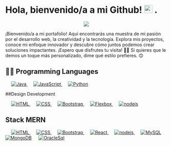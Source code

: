 <h1>Hola, bienvenido/a a mi Github! <img src="https://media2.giphy.com/media/QssGEmpkyEOhBCb7e1/giphy.gif?cid=ecf05e47a0n3gi1bfqntqmob8g9aid1oyj2wr3ds3mg700bl&rid=giphy.gif" width ="25"> .</h1>
<p align="center">
  <a href="https://github.com/DenverCoder1/readme-typing-svg"><img src="https://readme-typing-svg.herokuapp.com?font=Time+New+Roman&color=magenta&size=25&center=true&vCenter=true&width=600&height=100&lines=Valentina+Alejandra+Toledo..&hearts;++;Front-End+Developer;Analista+programadora,;STGO+Chile,;Active+Learner/Researcher,;Love+to+learn+new+stuffs..<3"></a>
</p>

<p>
  ¡Bienvenido/a a mi portafolio! Aquí encontrarás una muestra de mi pasión por el desarrollo web, la creatividad y la tecnología. Explora mis proyectos, conoce mi enfoque innovador y descubre cómo juntos podemos crear soluciones impactantes. ¡Espero que disfrutes tu visita! 🚀💡  
Si quieres que le demos un toque más personalizado, dime qué estilo prefieres. 😊  
</p>

## 👨‍💻 Programming Languages

<p  align="left">
    &emsp;
    <a href="https://github.com/search?q=user%3ADenverCoder1+is%3Arepo+language%3Ajava">
        <img alt="Java" src="https://img.shields.io/badge/java-%23ED8B00.svg?logo=openjdk&logoColor=white">
    </a>
    &emsp;
    <a href="https://developer.mozilla.org/en-US/docs/Web/JavaScript" target="_blank"> 
         <img alt="JavaScript" src="https://img.shields.io/badge/JavaScript%20-%23F7DF1E.svg?logo=javascript&logoColor=black">
   </a>
    &emsp;
    <a href="https://www.python.org" target="_blank">
        <img alt="Python" src="https://img.shields.io/badge/Python%20-%2314354C.svg?logo=python&logoColor=white">
    </a>
    
##Design Development
<p align="left"> 
  &emsp; 
  <a href="https://www.w3.org/html/" target="_blank"> 
   <img alt="HTML" src="https://img.shields.io/badge/HTML5%20-%23E34F26.svg?logo=html5&logoColor=white">
  </a>   
  &emsp;
  <a href="https://www.w3schools.com/css/" target="_blank">
    <img alt="CSS" src="https://img.shields.io/badge/CSS%20-%231572B6.svg?logo=css3&logoColor=white">
  </a> 
   &emsp;
  <a href="https://getbootstrap.com" target="_blank"> 
    <img alt="Bootstrap" src="https://img.shields.io/badge/Bootstrap-%23563D7C.svg?style=flat&logo=bootstrap&logoColor=white"/>
  </a>
    &emsp;
<a href="https://es.react.dev/" target="_blank">  
    <img alt="Flexbox" src="https://img.shields.io/badge/react-%2320232a.svg?logo=react&logoColor=%2361DAFB"/>
</a>
    &emsp;
<a href="https://nodejs.org/es" target="_blank">  
    <img alt="nodejs" src="https://img.shields.io/badge/node.js-6DA55F?logo=node.js&logoColor=white"/>
</a>    
    
</p>

## Stack MERN
  <p align="left">
    &emsp; 
    <a href="https://www.w3.org/html/" target="_blank"> 
     <img alt="HTML" src="https://img.shields.io/badge/HTML5%20-%23E34F26.svg?logo=html5&logoColor=white">
    </a>   
    &emsp;
    <a href="https://www.w3schools.com/css/" target="_blank">
      <img alt="CSS" src="https://img.shields.io/badge/CSS%20-%231572B6.svg?logo=css3&logoColor=white">
    </a> 
     &emsp;
    <a href="https://getbootstrap.com" target="_blank"> 
      <img alt="Bootstrap" src="https://img.shields.io/badge/Bootstrap-%23563D7C.svg?style=flat&logo=bootstrap&logoColor=white"/>
    </a>
      &emsp;
  <a href="https://es.react.dev/" target="_blank">  
      <img alt="React" src="https://img.shields.io/badge/react-%2320232a.svg?logo=react&logoColor=%2361DAFB"/>
  </a>
      &emsp;
  <a href="https://nodejs.org/es" target="_blank">  
      <img alt="nodejs" src="https://img.shields.io/badge/node.js-6DA55F?logo=node.js&logoColor=white"/>
  </a>  
  &emsp;
    <a href="https://www.mysql.com/"><img alt="MySQL" src="https://img.shields.io/badge/MySQL-%2300f.svg?style=flat&llogo=mysql&logoColor=white"></a>
  &emsp;
    <a href="https://www.mongodb.com/"><img alt="MongoDB" src ="https://img.shields.io/badge/MongoDB-%234ea94b.svg?logo=mongodb&logoColor=white"></a>
  &emsp;
    <a href="https://www.oracle.com/database/sqldeveloper/"><img alt="OracleSql" src="https://img.shields.io/badge/Oracle-F80000?logo=oracle&logoColor=white"></a>
  &emsp;
 </p>

<!--
**valentinatp/valentinatp** is a ✨ _special_ ✨ repository because its `README.md` (this file) appears on your GitHub profile.

Here are some ideas to get you started:

- 🔭 I’m currently working on ...
- 🌱 I’m currently learning ...
- 👯 I’m looking to collaborate on ...
- 🤔 I’m looking for help with ...
- 💬 Ask me about ...
- 📫 How to reach me: ...
- 😄 Pronouns: ...
- ⚡ Fun fact: ...
-->

